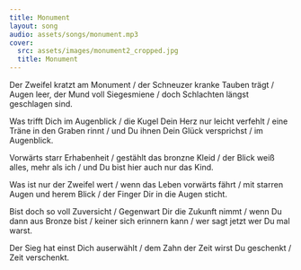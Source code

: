 ```yaml
---
title: Monument
layout: song
audio: assets/songs/monument.mp3
cover:
  src: assets/images/monument2_cropped.jpg
  title: Monument
---
```


<p>Der Zweifel kratzt am Monument / der Schneuzer kranke Tauben trägt / Augen leer, der Mund voll Siegesmiene / doch Schlachten längst geschlagen sind.</p>

<p>Was trifft Dich im Augenblick / die Kugel Dein Herz nur leicht verfehlt / eine Träne in den Graben rinnt / und Du ihnen Dein Glück versprichst / im Augenblick.</p>

<p>Vorwärts starr Erhabenheit / gestählt das bronzne Kleid / der Blick weiß alles, mehr als ich / und Du bist hier auch nur das Kind.</p>

<p>Was ist nur der Zweifel wert / wenn das Leben vorwärts fährt / mit starren Augen und herem Blick / der Finger Dir in die Augen sticht.</p>

<p>Bist doch so voll Zuversicht / Gegenwart Dir die Zukunft nimmt / wenn Du dann aus Bronze bist / keiner sich erinnern kann / wer sagt jetzt wer Du mal warst.</p>

<p>Der Sieg hat einst Dich auserwählt / dem Zahn der Zeit wirst Du geschenkt / Zeit verschenkt.</p>

